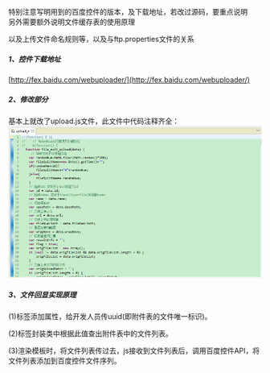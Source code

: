 特别注意写明用到的百度控件的版本，及下载地址，若改过源码，要重点说明  
另外需要额外说明文件缓存表的使用原理

以及上传文件命名规则等，以及与ftp.properties文件的关系

##### 1、控件下载地址

[http://fex.baidu.com/webuploader/](http://fex.baidu.com/webuploader/)

##### 2、修改部分

基本上就改了upload.js文件，此文件中代码注释齐全：![](/assets/WebUploader1.png)

##### 3、文件回显实现原理

\(1\)标签添加属性，给开发人员传uuid\(即附件表的文件唯一标识\)。

\(2\)标签封装类中根据此值查出附件表中的文件列表。

\(3\)渲染模板时，将文件列表传过去，js接收到文件列表后，调用百度控件API，将文件列表添加到百度控件文件序列。

##### 



